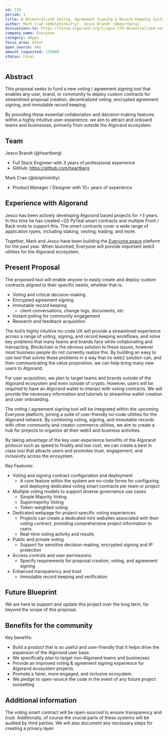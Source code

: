 ```yaml
---
id: 170
period: 3
title: A Decentralized Voting, Agreement Signing & Record Keeping System with No-code Contract Configurator
author: Mark Crae (@dolphinkitty), Jesco Brandt (@heartberg)
discussions-to: https://forum.algorand.org/t/xgov-170-decentralized-voting-infrastructure/11260
company_name: Everyone
category: dApps
focus_area: Other
open_source: Yes
amount_requested: 125000
status: Final
---
```


## Abstract
This proposal seeks to fund a new voting / agreement signing tool that enables any user, brand, or community to deploy custom contracts for streamlined proposal creation, decentralized voting, encrypted agreement signing, and immutable record keeping.

By providing these essential collaboration and decision-making features within a highly intuitive user-experience, we aim to attract and onboard teams and businesses, primarily from outside the Algorand ecosystem.

## Team
Jesco Brandt (@heartberg)
* Full Stack Engineer with 3 years of professional experience
* GitHub: https://github.com/heartberg

Mark Crae (@dolphinkitty)
* Product Manager / Designer with 10+ years of experience

## Experience with Algorand
Jesco has been actively developing Algorand based projects for >3 years. In this time he has created ~20 PyTeal smart contracts and multiple Front / Back ends to support this. The smart contracts cover a wide range of application types, including staking, vesting, trading, and more.

Together, Mark and Jesco have been building the <a href="http://everyone.space">Everyone.space</a> platform for the past year. When launched, Everyone will provide important web3 utilities for the Algorand ecosystem.

## Present Proposal
The proposed tool will enable anyone to easily create and deploy custom contracts aligned to their specific needs, whether that is:
* Voting and critical decision-making
* Encrypted agreement signing
* Immutable record keeping
  * client conversations, change logs, documents, etc
* Instant polling for community engagement
* Research and feedback acquisition

The tool’s highly intuitive no-code UX will provide a streamlined experience across a range of voting, signing, and record keeping workflows, and solve key problems that many teams and brands face while collaborating and transacting. Blockchain is the obvious solution to these issues, however most business people do not currently realize this. By building an easy to use tool that solves these problems in a way that no web2 solution can, and then communicating the value proposition, we can help bring many new users to Algorand.

For user acquisition, we plan to target teams and brands outside of the Algorand ecosystem and even outside of crypto. However, users will be required to have an Algorand wallet to interact with voting contracts. We will provide the necessary information and tutorials to streamline wallet creation and user onboarding.

The voting / agreement signing tool will be integrated within the upcoming Everyone platform, joining a suite of user-friendly no-code utilities for the Algorand network. By combining voting, signing, and immutable records with other community and creator commerce utilities, we aim to create a hub for projects to organize all their web3 and business activities.

By taking advantage of the key user-experience benefits of the Algorand protocol such as speed to finality and low cost, we can create a best in class tool that attracts users and promotes trust, engagement, and inclusivity across the ecosystem.

Key Features:
* Voting and signing contract configuration and deployment
  * A core feature within the system are no-code forms for configuring and deploying dedicated voting smart contracts per team or project
* Multiple voting models to support diverse governance use cases
  * Simple Majority Voting
  * Supermajority Voting
  * Token-weighted voting
* Dedicated webpage for project-specific voting experiences
  * Projects can create a dedicated mini websites associated with their voting contract, providing comprehensive project information to users
  * Real-time voting activity and results
* Public and private voting
  * Support for sensitive decision-making, encrypted signing and IP protection
* Access controls and user permissions
  * Specify requirements for proposal creation, voting, and agreement signing
* Enhanced transparency and trust
  * Immutable record keeping and verification
 
## Future Blueprint
We are here to support and update this project over the long term, far beyond the scope of this proposal.

## Benefits for the community
Key benefits:
* Build a product that is so useful and user-friendly that it helps drive the expansion of the Algorand user base.
* We specifically plan to target non-Algorand teams and businesses
* Provide an improved voting & agreement signing experience for Algorand ecosystem projects.
* Promote a fairer, more engaged, and inclusive ecosystem.
* We pledge to open-source the code in the event of any future project sunsetting

## Additional information
The voting smart contract will be open-sourced to ensure transparency and trust. Additionally, of course the crucial parts of these systems will be audited by third parties. We will also document any necessary steps for creating a privacy layer.
